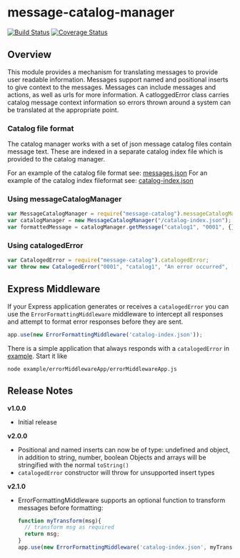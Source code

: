# message-catalog-manager
[![Build Status](https://travis-ci.org/IBM/message-catalog-manager.svg)](https://travis-ci.org/IBM/message-catalog-manager)
[![Coverage Status](https://coveralls.io/repos/github/IBM/message-catalog-manager/badge.svg?branch=master)](https://coveralls.io/github/IBM/message-catalog-manager?branch=master)

## Overview

This module provides a mechanism for translating messages to provide user readable information. Messages support named and positional inserts to give context to the messages. Messages can include messages and actions, as well as urls for more information. A catloggedError class carries catalog message context information so errors thrown around a system can be translated at the appropriate point.

### Catalog file format
The catalog manager works with a set of json message catalog files contain message text.
These are indexed in a separate catalog index file which is provided to the catalog manager.

For an example of the catalog file format see:
[messages.json](test/catalogs/example/messages.json)
For an example of the catalog index fileformat see:
[catalog-index.json](test/catalogs/example/index.js)

### Using messageCatalogManager
```js
var MessageCatalogManager = require("message-catalog").messageCatalogManager;
var catalogManager = new MessageCatalogManager("/catalog-index.json");
var formattedMessage = catalogManager.getMessage("catalog1", "0001", {}, ["myapp"]);
```

### Using catalogedError
```js
var CatalogedError = require("message-catalog").catalogedError;
var throw new CatalogedError("0001", "catalog1", "An error occurred", ["myapp"]);
```

## Express Middleware

If your Express application generates or receives a `catalogedError` you can use the `ErrorFormattingMiddleware` middleware to intercept all responses and attempt to format error responses before they are sent.

```js
app.use(new ErrorFormattingMiddleware('catalog-index.json'));
```

There is a simple application that always responds with a `catalogedError` in [example](/example). Start it like
```
node example/errorMiddlewareApp/errorMiddlewareApp.js
```

## Release Notes

**v1.0.0**

- Initial release

**v2.0.0**

- Positional and named inserts can now be of type: undefined and object, in addition to string, number, boolean
  Objects and arrays will be stringified with the normal `toString()`
- `catalogedError` constructor will throw for unsupported insert types

**v2.1.0**

- ErrorFormattingMiddleware supports an optional function to transform messages before formatting:
    ```js
    function myTransform(msg){
      // transform msg as required
      return msg;
    }
    app.use(new ErrorFormattingMiddleware('catalog-index.json', myTransform));
    ```
